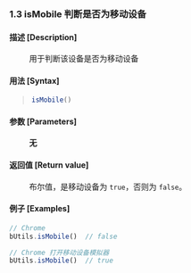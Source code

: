 ### 1.3 isMobile 判断是否为移动设备

#### 描述 [Description]

&nbsp;&nbsp;&nbsp;&nbsp;&nbsp;&nbsp;&nbsp;&nbsp; 用于判断该设备是否为移动设备

#### 用法 [Syntax]

> ```js
> isMobile()
> ```

#### 参数 [Parameters]

&nbsp;&nbsp;&nbsp;&nbsp;&nbsp;&nbsp;&nbsp;&nbsp; **无**

#### 返回值 [Return value]

&nbsp;&nbsp;&nbsp;&nbsp;&nbsp;&nbsp;&nbsp;&nbsp; 布尔值，是移动设备为 `true`，否则为 `false`。

#### 例子 [Examples]

```js
// Chrome 
bUtils.isMobile()  // false

// Chrome 打开移动设备模拟器
bUtils.isMobile()  // true
```


